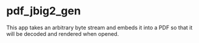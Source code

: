 # pdf_jbig2_gen
  
This app takes an arbitrary byte stream and embeds it into a PDF so that
it will be decoded and rendered when opened.
